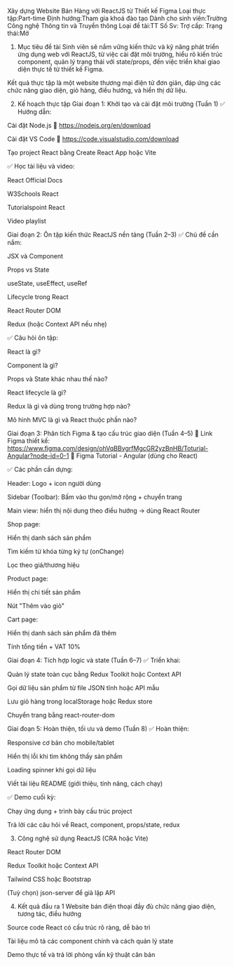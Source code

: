 Xây dựng Website Bán Hàng với ReactJS từ Thiết kế Figma
Loại thực tập:Part-time
Định hướng:Tham gia khoá đào tạo
Dành cho sinh viên:Trường Công nghệ Thông tin và Truyền thông
Loại đề tài:TT
Số Sv:
Trợ cấp:
Trạng thái:Mở
1. Mục tiêu đề tài
Sinh viên sẽ nắm vững kiến thức và kỹ năng phát triển ứng dụng web với ReactJS, từ việc cài đặt môi trường, hiểu rõ kiến trúc component, quản lý trạng thái với state/props, đến việc triển khai giao diện thực tế từ thiết kế Figma.

Kết quả thực tập là một website thương mại điện tử đơn giản, đáp ứng các chức năng giao diện, giỏ hàng, điều hướng, và hiển thị dữ liệu.

2. Kế hoạch thực tập
Giai đoạn 1: Khởi tạo và cài đặt môi trường (Tuần 1)
✅ Hướng dẫn:

Cài đặt Node.js
🔗 https://nodejs.org/en/download

Cài đặt VS Code
🔗 https://code.visualstudio.com/download

Tạo project React bằng Create React App hoặc Vite

✅ Học tài liệu và video:

React Official Docs

W3Schools React

Tutorialspoint React

Video playlist

Giai đoạn 2: Ôn tập kiến thức ReactJS nền tảng (Tuần 2–3)
✅ Chủ đề cần nắm:

JSX và Component

Props vs State

useState, useEffect, useRef

Lifecycle trong React

React Router DOM

Redux (hoặc Context API nếu nhẹ)

✅ Câu hỏi ôn tập:

React là gì?

Component là gì?

Props và State khác nhau thế nào?

React lifecycle là gì?

Redux là gì và dùng trong trường hợp nào?

Mô hình MVC là gì và React thuộc phần nào?

Giai đoạn 3: Phân tích Figma & tạo cấu trúc giao diện (Tuần 4–5)
🎨 Link Figma thiết kế: https://www.figma.com/design/ohVqBBvgrfMgcGR2yzBnHB/Toturial-Angular?node-id=0-1
🔗 Figma Tutorial - Angular (dùng cho React)

✅ Các phần cần dựng:

Header: Logo + icon người dùng

Sidebar (Toolbar): Bấm vào thu gọn/mở rộng + chuyển trang

Main view: hiển thị nội dung theo điều hướng → dùng React Router

Shop page:

Hiển thị danh sách sản phẩm

Tìm kiếm từ khóa từng ký tự (onChange)

Lọc theo giá/thương hiệu

Product page:

Hiển thị chi tiết sản phẩm

Nút "Thêm vào giỏ"

Cart page:

Hiển thị danh sách sản phẩm đã thêm

Tính tổng tiền + VAT 10%

Giai đoạn 4: Tích hợp logic và state (Tuần 6–7)
✅ Triển khai:

Quản lý state toàn cục bằng Redux Toolkit hoặc Context API

Gọi dữ liệu sản phẩm từ file JSON tĩnh hoặc API mẫu

Lưu giỏ hàng trong localStorage hoặc Redux store

Chuyển trang bằng react-router-dom

Giai đoạn 5: Hoàn thiện, tối ưu và demo (Tuần 8)
✅ Hoàn thiện:

Responsive cơ bản cho mobile/tablet

Hiển thị lỗi khi tìm không thấy sản phẩm

Loading spinner khi gọi dữ liệu

Viết tài liệu README (giới thiệu, tính năng, cách chạy)

✅ Demo cuối kỳ:

Chạy ứng dụng + trình bày cấu trúc project

Trả lời các câu hỏi về React, component, props/state, redux

3. Công nghệ sử dụng
ReactJS (CRA hoặc Vite)

React Router DOM

Redux Toolkit hoặc Context API

Tailwind CSS hoặc Bootstrap

(Tuỳ chọn) json-server để giả lập API

4. Kết quả đầu ra
1 Website bán điện thoại đầy đủ chức năng giao diện, tương tác, điều hướng

Source code React có cấu trúc rõ ràng, dễ bảo trì

Tài liệu mô tả các component chính và cách quản lý state

Demo thực tế và trả lời phỏng vấn kỹ thuật căn bản
